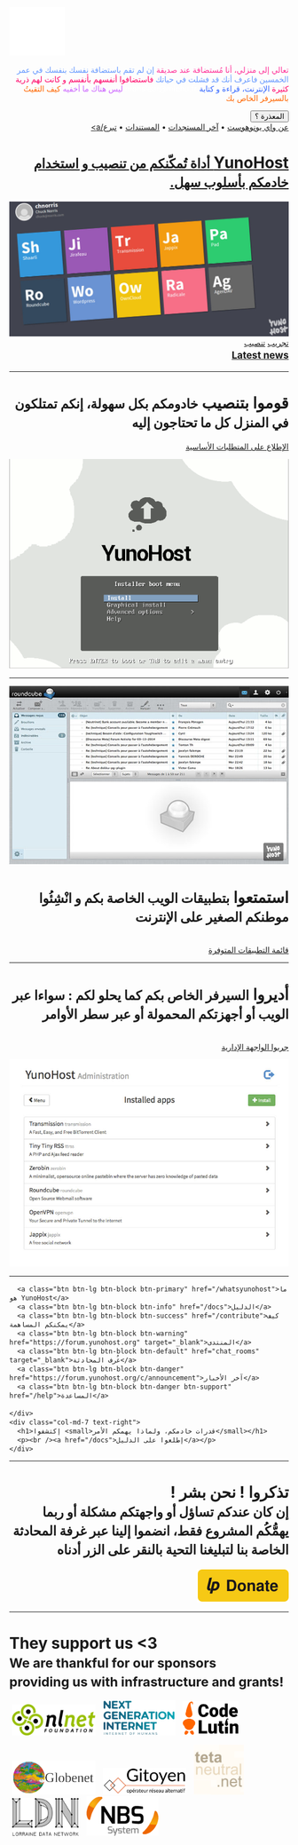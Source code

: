 <div dir="auto" class="teasing-part">

  <div class="home-logo">
    <img src="/images/ynh_logo_white_300dpi.png" width="100"/>
  </div>

  <div dir="auto" class="punchline">
    <p>
      <span class="yolo 1" style="color: #FF3399;">تعالي إلى منزلي، أنا مُستضافة عند صديقة</span>
      <span class="yolo 2" style="color: #6699FF;">إن لم تقم باستضافة نفسك بنفسك في عمر الخمسين فاعرف أنك قد فشلت في حياتك</span>
      <span class="yolo 3" style="color: #FF0066;">فاستضافوا أنفسهم بأنفسم و كانت لهم ذرية كثيرة</span>
      <span class="yolo 4" style="color: #3366FF;">الإنترنت، قراءة و كتابة</span>
      <span class="yolo 5" style="color: #FFFFFF;">monsieur@michu.fr</span>
      <span class="yolo 6" style="color: #CC66FF;">ليس هناك ما أخفيه</span>
      <span class="yolo 7" style="color: #FF6600;">كيف التقيتُ بالسيرفر الخاص بك</span>
    </p>
    <button class="btn btn-primary btn-lg btn-block yolobtn">المعذرة ؟</button>
  </div>

  <div dir="auto" class="main-links hidden-xs">
    <a href="/whatsyunohost">عن واي يونوهوست</a> <span class="colored-bar">•</span>
    <a href="https://forum.yunohost.org/c/announcement" target="_blank">آخر المستجدات</a> <span class="colored-bar">•</span>
    <a href="/docs">المستندات</a> <span class="colored-bar">•</span>
    <a href="https://donate.yunohost.org/">تبرع/a>
  </div>

</div><!-- teasing-part -->

<div class="boring-part" markdown="1">

  <h1 dir="rtl">YunoHost <small>أداة تُمكّنكم من تنصيب و استخدام خادمكم بأسلوب سهل.</small></h1>

  <div class="home-panel">
    <img src="/images/home_panel.jpg" />
  </div>

  <div dir="auto" class="call-to-action">
    <a class="btn btn-primary btn-lg" href="/try">تجريب</a>
    <a class="btn btn-success btn-lg" href="/install">تنصيب</a>
    <h2 style="margin-top: 0"><small><a href="https://forum.yunohost.org/c/announcement">Latest news</a></small></h2>
  </div>

  <hr />

  <div class="row cf">
    <div dir="rtl" class="col-md-7">
      <h1>قوموا بتنصيب <small>خادومكم بكل سهولة، إنكم تمتلكون في المنزل كل ما تحتاجون إليه</small></h1>
      <p><a href="/hardware">الإطلاع على المتطلبات الأساسية</a></p>
    </div>
    <div class="col-md-4">
      <div class="feature-pic">
        <img src="/images/home_install.png" />
      </div>
    </div>
  </div>

  <hr />

  <div dir="auto" class="row cf">
    <div class="col-md-4">
      <div class="feature-pic">
        <img src="/images/home_enjoy.jpg" />
      </div>
    </div>
    <div class="col-md-7 text-right">
      <h1>استمتعوا <small>بتطبيقات الويب الخاصة بكم و انْشِئُوا موطنكم الصغير على الإنترنت</small></h1>
      <p><br /><a href="/apps">قائمة التطبيقات المتوفرة</a></p>
    </div>
  </div>

  <hr />

  <div dir="auto" class="row cf">
    <div class="col-md-7">
      <h1>أديروا <small>السيرفر الخاص بكم كما يحلو لكم : سواءا عبر الويب أو أجهزتكم المحمولة أو عبر سطر الأوامر</small></h1>
      <p><br /><a href="/try">جربوا الواجهة الإدارية</a></p>
    </div>
    <div class="col-md-4">
      <div class="feature-pic">
        <img src="/images/home_manage.jpg" />
      </div>
    </div>
  </div>

  <hr />

  <div dir="auto" class="row cf">
    <div class="col-md-4 button-list">

      <a class="btn btn-lg btn-block btn-primary" href="/whatsyunohost">ما هو YunoHost</a>
      <a class="btn btn-lg btn-block btn-info" href="/docs">الدليل</a>
      <a class="btn btn-lg btn-block btn-success" href="/contribute">كيف يمكنكم المساهمة</a>
      <a class="btn btn-lg btn-block btn-warning" href="https://forum.yunohost.org" target="_blank">المنتدى</a>
      <a class="btn btn-lg btn-block btn-default" href="chat_rooms" target="_blank">غُرف المحادثة</a>
      <a class="btn btn-lg btn-block btn-danger" href="https://forum.yunohost.org/c/announcement">آخر الأخبار</a>
      <a class="btn btn-lg btn-block btn-danger btn-support" href="/help">المساعدة</a>

    </div>
    <div class="col-md-7 text-right">
      <h1>إكتشفوا <small>قدرات خادمكم، ولماذا يهمكم الأمر</small></h1>
      <p><br /><a href="/docs">إطلعوا على الدليل</a></p>
    </div>
  </div>

  <hr />

  <div dir="auto" class="text-center">
    <h1>تذكروا ! نحن بشر !<br /><small> إن كان عندكم تساؤل أو واجهتكم مشكلة أو ربما يهمُّكُم المشروع فقط، انضموا إلينا عبر غرفة المحادثة الخاصة بنا لتبليغنا التحية بالنقر على الزر أدناه &nbsp;<span class="glyphicon glyphicon-share-alt"></span> </small></h1>

<p class="liberapay">
      <a href="https://liberapay.com/YunoHost" target="_blank"><img src="/images/liberapay_logo.svg" alt="Donation button" title="Liberapay" /></a>
    </p>

  </div>

  <hr />

  <div class="row cf">
    <div class="text-center">
    <h1>They support us &lt;3<br />
    <small>We are thankful for our sponsors <br/>providing us with infrastructure and grants!</small>
    </h1>
    <p style="margin-left:auto;margin-right:auto;">
    <a style="padding: 5px;" href="https://nlnet.nl"><img src="/images/logo_nlnet.png" width="150px"/></a>
    <a style="padding: 5px;" href="https://www.ngi.eu"><img src="/images/logo_ngi.png" width="130px"/></a>
    <a style="padding: 5px;" href="https://www.codelutin.com"><img src="/images/logo_codelutin.png" width="100px"/></a>
    </p>
    <p style="margin-left:auto;margin-right:auto;">
    <a style="padding: 5px;" href="https://www.globenet.org"><img src="/images/logo_globenet.png" width="150px"/></a>
    <a style="padding: 5px;" href="https://www.gitoyen.net"><img src="/images/logo_gitoyen.png" width="150px"/></a>
    <a style="padding: 5px;" href="https://tetaneutral.net"><img src="/images/logo_tetaneutral.png" width="90px"/></a>
    <a style="padding: 5px;" href="https://ldn-fai.net"><img src="/images/logo_ldn.png" width="120px"/></a>
    <a style="padding: 5px;" href="https://www.nbs-system.com"><img src="/images/logo_nbs.png" width="130px"/></a>
    </p>
    </div>
  </div>

</div><!-- boring-part -->

<script type="text/javascript">
    jQuery('.teasing-part').css({
        marginTop: '0',
        display: 'block'
    });
    jQuery('.boring-part').css({
        marginTop: jQuery(window).height() + 100
    });
    jQuery( window ).resize(function() {
        jQuery('.boring-part').css({
            marginTop: jQuery('.teasing-part').height() + 100
        });
    });
    jQuery('.yolo').hide();
    randomNumber = Math.floor((Math.random()*jQuery('.yolo').length)+1);
    color = jQuery('.yolo.' + randomNumber).css('color');
    jQuery('.yolo.' + randomNumber).fadeIn();
    document.title = jQuery('.yolo.' + randomNumber).text();
    jQuery('.colored-bar').css({
      color: color,
      fontWeight: 'bold',
      padding: '1%'
    });
    jQuery('.yolobtn').css({
      background: color,
      borderColor: color
    }).on('click', function() {
      jQuery('html, body').animate({
        scrollTop: jQuery(window).height() + 80
      }, 500);
    });

</script>
